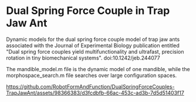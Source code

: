 # Dual Spring Force Couple in Trap Jaw Ant

Dynamic models for the dual spring force couple model of trap jaw ants associated with the Journal of Experimental Biology publication entitled "Dual spring force couples yield multifunctionality and ultrafast, precision rotation in tiny biomechanical systems". doi:10.1242/jeb.244077

The mandible_model.m file is the dynamic model of one mandible, while the morphospace_search.m file searches over large configuration spaces.



https://github.com/RobotFormAndFunction/DualSpringForceCouples-TrapJawAnt/assets/98366383/d3fcdbfb-66ac-453c-ad3b-7d5d51403f17

